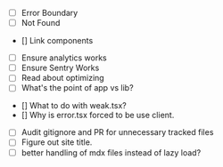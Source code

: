 - [ ] Error Boundary
- [ ] Not Found
- [] Link components
- [ ] Ensure analytics works
- [ ] Ensure Sentry Works
- [ ] Read about optimizing
- [ ] What's the point of app vs lib?
- [] What to do with weak.tsx?
- [] Why is error.tsx forced to be use client.
- [ ] Audit gitignore and PR for unnecessary tracked files
- [ ] Figure out site title.
- [ ] better handling of mdx files instead of lazy load?